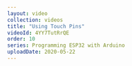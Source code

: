 ```yaml
---
layout: video
collection: videos
title: "Using Touch Pins"
videoId: 4YY7TutRrQE
order: 10
series: Programming ESP32 with Arduino
uploadDate: 2020-05-22
---
```


